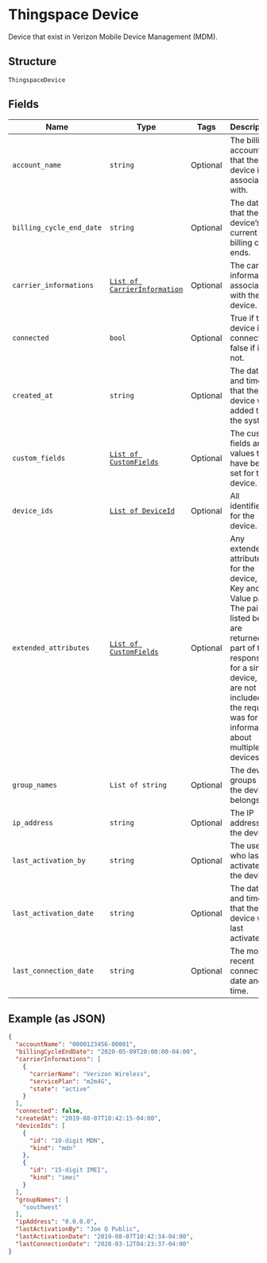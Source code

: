 
# Thingspace Device

Device that exist in Verizon Mobile Device Management (MDM).

## Structure

`ThingspaceDevice`

## Fields

| Name | Type | Tags | Description |
|  --- | --- | --- | --- |
| `account_name` | `string` | Optional | The billing account that the device is associated with. |
| `billing_cycle_end_date` | `string` | Optional | The date that the device’s current billing cycle ends. |
| `carrier_informations` | [`List of CarrierInformation`](../../doc/models/carrier-information.md) | Optional | The carrier information associated with the device. |
| `connected` | `bool` | Optional | True if the device is connected; false if it is not. |
| `created_at` | `string` | Optional | The date and time that the device was added to the system. |
| `custom_fields` | [`List of CustomFields`](../../doc/models/custom-fields.md) | Optional | The custom fields and values that have been set for the device. |
| `device_ids` | [`List of DeviceId`](../../doc/models/device-id.md) | Optional | All identifiers for the device. |
| `extended_attributes` | [`List of CustomFields`](../../doc/models/custom-fields.md) | Optional | Any extended attributes for the device, as Key and Value pairs. The pairs listed below are returned as part of the response for a single device, but are not included if the request was for information about multiple devices. |
| `group_names` | `List of string` | Optional | The device groups that the device belongs to. |
| `ip_address` | `string` | Optional | The IP address of the device. |
| `last_activation_by` | `string` | Optional | The user who last activated the device. |
| `last_activation_date` | `string` | Optional | The date and time that the device was last activated. |
| `last_connection_date` | `string` | Optional | The most recent connection date and time. |

## Example (as JSON)

```json
{
  "accountName": "0000123456-00001",
  "billingCycleEndDate": "2020-05-09T20:00:00-04:00",
  "carrierInformations": [
    {
      "carrierName": "Verizon Wireless",
      "servicePlan": "m2m4G",
      "state": "active"
    }
  ],
  "connected": false,
  "createdAt": "2019-08-07T10:42:15-04:00",
  "deviceIds": [
    {
      "id": "10-digit MDN",
      "kind": "mdn"
    },
    {
      "id": "15-digit IMEI",
      "kind": "imei"
    }
  ],
  "groupNames": [
    "southwest"
  ],
  "ipAddress": "0.0.0.0",
  "lastActivationBy": "Joe Q Public",
  "lastActivationDate": "2019-08-07T10:42:34-04:00",
  "lastConnectionDate": "2020-03-12T04:23:37-04:00"
}
```

